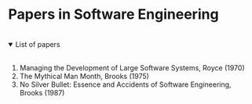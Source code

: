 # Papers in Software Engineering

<br/>

<details open>
<summary>List of papers</summary>
<br/>

1. Managing the Development of Large Software Systems, Royce (1970)
2. The Mythical Man Month, Brooks (1975)
3. No Silver Bullet: Essence and Accidents of Software Engineering, Brooks (1987)


